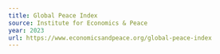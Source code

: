 ```yaml
---
title: Global Peace Index
source: Institute for Economics & Peace
year: 2023
url: https://www.economicsandpeace.org/global-peace-index
---
```

